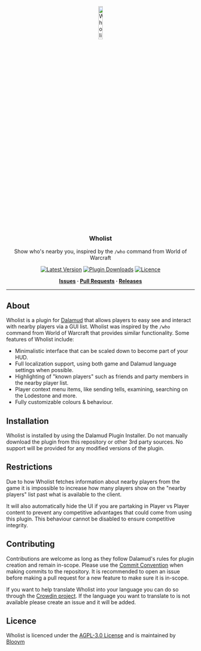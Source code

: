 <div align="center">

<img src="./.assets/Icons/icon.png" alt="Wholist Logo" width="15%">
  
### Wholist

Show who's nearby you, inspired by the `/who` command from World of Warcraft 

[![Latest Version](https://img.shields.io/github/v/release/Blooym/Wholist?color=blue&label=Latest%20Version "Latest Version")](https://github.com/Blooym/Wholist/releases/latest)
[![Plugin Downloads](https://img.shields.io/endpoint?url=https://dalamud-dl-count.blooym.workers.dev/Wholist&label=Plugin%20Downloads)](https://github.com/Blooym/Wholist)
[![Licence](https://img.shields.io/github/license/Blooym/Wholist?color=blue "Licence")](https://github.com/Blooym/Wholist/blob/main/LICENSE)

**[Issues](https://github.com/Blooym/Wholist/issues) · [Pull Requests](https://github.com/Blooym/Wholist/pulls) · [Releases](https://github.com/Blooym/Wholist/releases/latest)**

</div>

---

## About

Wholist is a plugin for [Dalamud](https://github.com/goatcorp/Dalamud) that allows players to easy see and interact with nearby players via a GUI list. Wholist was inspired by the `/who` command from World of Warcraft that provides similar functionality. Some features of Wholist include:

- Minimalistic interface that can be scaled down to become part of your HUD.
- Full localization support, using both game and Dalamud language settings when possible.
- Highlighting of "known players" such as friends and party members in the nearby player list.
- Player context menu items, like sending tells, examining, searching on the Lodestone and more.
- Fully customizable colours & behaviour.

## Installation

Wholist is installed by using the Dalamud Plugin Installer. Do not manually download the plugin from this repository or other 3rd party sources. No support will be provided for any modified versions of the plugin.

## Restrictions

Due to how Wholist fetches information about nearby players from the game it is impossible to increase how many players show on the "nearby players" list past what is available to the client.

It will also automatically hide the UI if you are partaking in Player vs Player content to prevent any competitive advantages that could come from using this plugin. This behaviour cannot be disabled to ensure competitive integrity.

## Contributing

Contributions are welcome as long as they follow Dalamud's rules for plugin creation and remain in-scope. Please use the [Commit Convention](https://github.com/Blooym/Wholist/blob/main/COMMIT_CONVENTION.md) when making commits to the repository. It is recommended to open an issue before making a pull request for a new feature to make sure it is in-scope.

If you want to help translate Wholist into your language you can do so through the [Crowdin project](https://crwd.in/wholist). If the language you want to translate to is not available please create an issue and it will be added.

## Licence

Wholist is licenced under the [AGPL-3.0 License](https://github.com/Blooym/Wholist/blob/main/LICENSE) and is maintained by [Blooym](https://github.com/Blooym)

